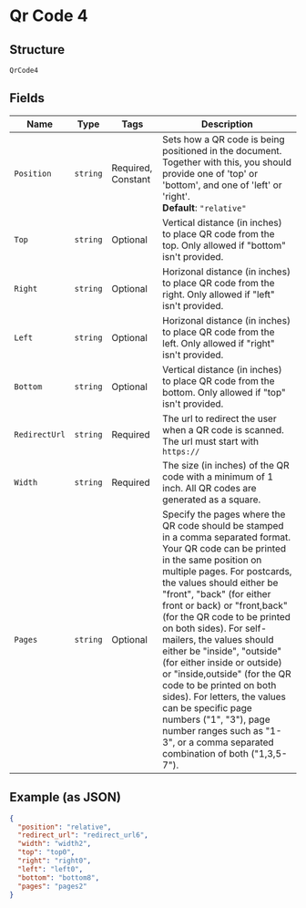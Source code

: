 
# Qr Code 4

## Structure

`QrCode4`

## Fields

| Name | Type | Tags | Description |
|  --- | --- | --- | --- |
| `Position` | `string` | Required, Constant | Sets how a QR code is being positioned in the document. Together with this, you should provide one of 'top' or 'bottom', and one of 'left' or 'right'.<br>**Default**: `"relative"` |
| `Top` | `string` | Optional | Vertical distance (in inches) to place QR code from the top. Only allowed if "bottom" isn't provided. |
| `Right` | `string` | Optional | Horizonal distance (in inches) to place QR code from the right. Only allowed if "left" isn't provided. |
| `Left` | `string` | Optional | Horizonal distance (in inches) to place QR code from the left. Only allowed if "right" isn't provided. |
| `Bottom` | `string` | Optional | Vertical distance (in inches) to place QR code from the bottom. Only allowed if "top" isn't provided. |
| `RedirectUrl` | `string` | Required | The url to redirect the user when a QR code is scanned. The url must start with `https://` |
| `Width` | `string` | Required | The size (in inches) of the QR code with a minimum of 1 inch. All QR codes are generated as a square. |
| `Pages` | `string` | Optional | Specify the pages where the QR code should be stamped in a comma separated format. Your QR code can be printed in the same position on multiple pages. For postcards, the values should either be "front", "back" (for either front or back) or "front,back" (for the QR code to be printed on both sides). For self-mailers, the values should either be "inside", "outside" (for either inside or outside) or "inside,outside" (for the QR code to be printed on both sides). For letters, the values can be specific page numbers ("1", "3"), page number ranges such as "1-3", or a comma separated combination of both ("1,3,5-7"). |

## Example (as JSON)

```json
{
  "position": "relative",
  "redirect_url": "redirect_url6",
  "width": "width2",
  "top": "top0",
  "right": "right0",
  "left": "left0",
  "bottom": "bottom8",
  "pages": "pages2"
}
```

